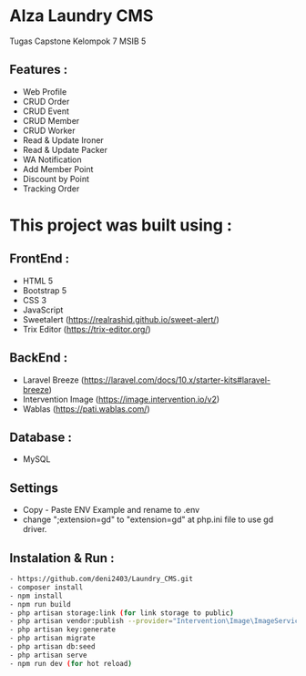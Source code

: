 # Alza Laundry CMS
Tugas Capstone Kelompok 7 MSIB 5


## Features :
- Web Profile
- CRUD Order
- CRUD Event
- CRUD Member
- CRUD Worker
- Read & Update Ironer
- Read & Update Packer
- WA Notification
- Add Member Point
- Discount by Point
- Tracking Order


# This project was built using :

## FrontEnd :
- HTML 5
- Bootstrap 5
- CSS 3
- JavaScript
- Sweetalert (https://realrashid.github.io/sweet-alert/)
- Trix Editor (https://trix-editor.org/)

## BackEnd :
- Laravel Breeze (https://laravel.com/docs/10.x/starter-kits#laravel-breeze)
- Intervention Image (https://image.intervention.io/v2)
- Wablas (https://pati.wablas.com/)

## Database :
- MySQL

## Settings
- Copy - Paste ENV Example and rename to .env
- change ";extension=gd" to "extension=gd" at php.ini file to use gd driver.

## Instalation & Run :
```bash
- https://github.com/deni2403/Laundry_CMS.git 
- composer install 
- npm install
- npm run build
- php artisan storage:link (for link storage to public)
- php artisan vendor:publish --provider="Intervention\Image\ImageServiceProviderLaravelRecent" (for intervention image)
- php artisan key:generate
- php artisan migrate
- php artisan db:seed
- php artisan serve
- npm run dev (for hot reload)
```
